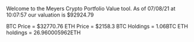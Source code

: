 Welcome to the Meyers Crypto Portfolio Value tool. 
As of 07/08/21 at 10:07:57 our valuation is $92924.79 

BTC Price = $32770.76
 ETH Price = $2158.3
BTC Holdings = 1.06BTC
 ETH holdings = 26.960005962ETH 
